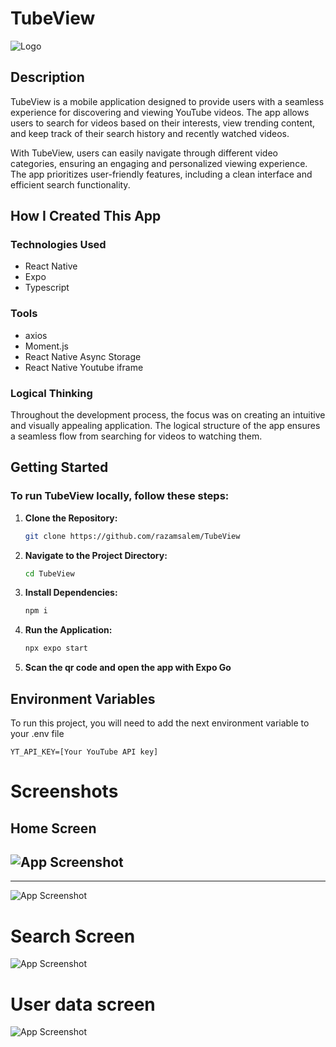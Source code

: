 # TubeView

![Logo](https://res.cloudinary.com/de2rdmsca/image/upload/v1706530865/Screenshot_2024-01-29_142042_qzcwno.png)

## Description

TubeView is a mobile application designed to provide users with a seamless experience for discovering and viewing YouTube videos. The app allows users to search for videos based on their interests, view trending content, and keep track of their search history and recently watched videos.

With TubeView, users can easily navigate through different video categories, ensuring an engaging and personalized viewing experience. The app prioritizes user-friendly features, including a clean interface and efficient search functionality.

## How I Created This App

### Technologies Used

- React Native
- Expo
- Typescript

### Tools
- axios
- Moment.js
- React Native Async Storage
- React Native Youtube iframe


### Logical Thinking

Throughout the development process, the focus was on creating an intuitive and visually appealing application. The logical structure of the app ensures a seamless flow from searching for videos to watching them.

## Getting Started

### To run TubeView locally, follow these steps:

1. **Clone the Repository:**
   ```bash
   git clone https://github.com/razamsalem/TubeView
2. **Navigate to the Project Directory:**
      ```bash
      cd TubeView
3. **Install Dependencies:**
      ```bash
      npm i
4. **Run the Application:**
      ```bash
      npx expo start
5. **Scan the qr code and open the app with Expo Go**

## Environment Variables

To run this project, you will need to add the next environment variable to your .env file

`YT_API_KEY=[Your YouTube API key]`



# Screenshots

## Home Screen
![App Screenshot](https://res.cloudinary.com/de2rdmsca/image/upload/v1706529700/IMG_0080_frrrzz.jpg)
--
---
![App Screenshot](https://res.cloudinary.com/de2rdmsca/image/upload/v1706529700/IMG_0081_ayco6v.jpg)

# Search Screen

![App Screenshot](https://res.cloudinary.com/de2rdmsca/image/upload/v1706529700/IMG_0083_hzf0y0.jpg)

# User data screen

![App Screenshot](https://res.cloudinary.com/de2rdmsca/image/upload/v1706529700/IMG_0084_uxfoov.jpg)

